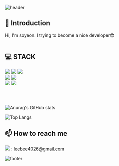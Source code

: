 ![header](https://capsule-render.vercel.app/api?type=waving&color=7F7FD5&text=%20%20%20&height=200&fontSize=90&fontColor=ffffff)

## 🙌 Introduction
Hi, I'm soyeon.
I trying to become a nice developer😎
<br>
<br>

## 💻 STACK

![](https://img.shields.io/badge/Javascript-F7DF1E?style=flat-square&logo=JavaScript&logoColor=black)
![](https://img.shields.io/badge/HTML5-E34F26?style=flat-square&logo=HTML5&logoColor=white)
![](https://img.shields.io/badge/CSS3-1572B6?style=flat-square&logo=CSS3&logoColor=white)
<br>
![](https://img.shields.io/badge/React-61DAFB?style=flat-square&logo=React&logoColor=black)
![](https://img.shields.io/badge/Redux-764ABC?style=flat-square&logo=Redux&logoColor=white)
<br>
![](https://img.shields.io/badge/VisualStudioCode-E10098?style=flat-square&logo=GraphQL&logoColor=white)
![](https://img.shields.io/badge/PyCharm-000000?style=flat-square&logo=GraphQL&logoColor=white)

<br>

##

![Anurag's GitHub stats](https://github-readme-stats.vercel.app/api?username=leebee2&show_icons=true&theme=radical)

![Top Langs](https://github-readme-stats.vercel.app/api/top-langs/?username=leebee2&layout=compact&theme=radical)
<br>


## 📫 How to reach me

<img src="https://img.shields.io/badge/Gmail-white?style=flat&logo=Gmail&logoColor=EA4335"/> : leebee4026@gmail.com


![footer](https://capsule-render.vercel.app/api?section=footer&type=waving&color=7F7FD5)

